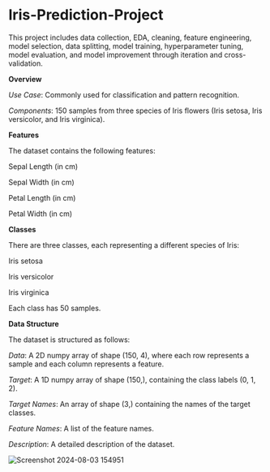 # Iris-Prediction-Project

This project includes data collection, EDA, cleaning, feature engineering, model selection, data splitting, model training, hyperparameter tuning, model evaluation, and model improvement through iteration and cross-validation.

**Overview**


*Use Case*: Commonly used for classification and pattern recognition.  

*Components*: 150 samples from three species of Iris flowers (Iris setosa, Iris versicolor, and Iris virginica).  

**Features**  

The dataset contains the following features:  


Sepal Length (in cm)  

Sepal Width (in cm)  

Petal Length (in cm)  

Petal Width (in cm)  

**Classes**  

There are three classes, each representing a different species of Iris:  


Iris setosa  

Iris versicolor  

Iris virginica  

Each class has 50 samples.  


**Data Structure**  

The dataset is structured as follows:  


*Data*: A 2D numpy array of shape (150, 4), where each row represents a sample and each column represents a feature.  

*Target*: A 1D numpy array of shape (150,), containing the class labels (0, 1, 2).  

*Target Names*: An array of shape (3,) containing the names of the target classes.  

*Feature Names*: A list of the feature names.  

*Description*: A detailed description of the dataset.  

![Screenshot 2024-08-03 154951](https://github.com/user-attachments/assets/554218f7-ab82-48de-835d-65c96fe36b36)
